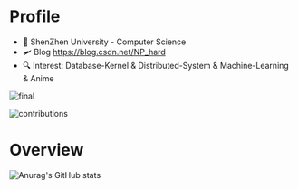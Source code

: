 # Profile
* 🏫 ShenZhen University - Computer Science
* 🛩️ Blog https://blog.csdn.net/NP_hard
* 🔍 Interest: Database-Kernel & Distributed-System & Machine-Learning & Anime

![final](https://user-images.githubusercontent.com/65102150/217880788-745857d5-486f-4b42-9a96-d9063d430807.jpg)

![contributions](https://user-images.githubusercontent.com/65102150/217880077-9387f79c-1c7b-4227-bcce-a794c0ed192b.svg)

# Overview
![Anurag's GitHub stats](https://github-readme-stats-git-masterrstaa-rickstaa.vercel.app/api?username=David-deng-yeah&show_icons=true&theme=radical)



